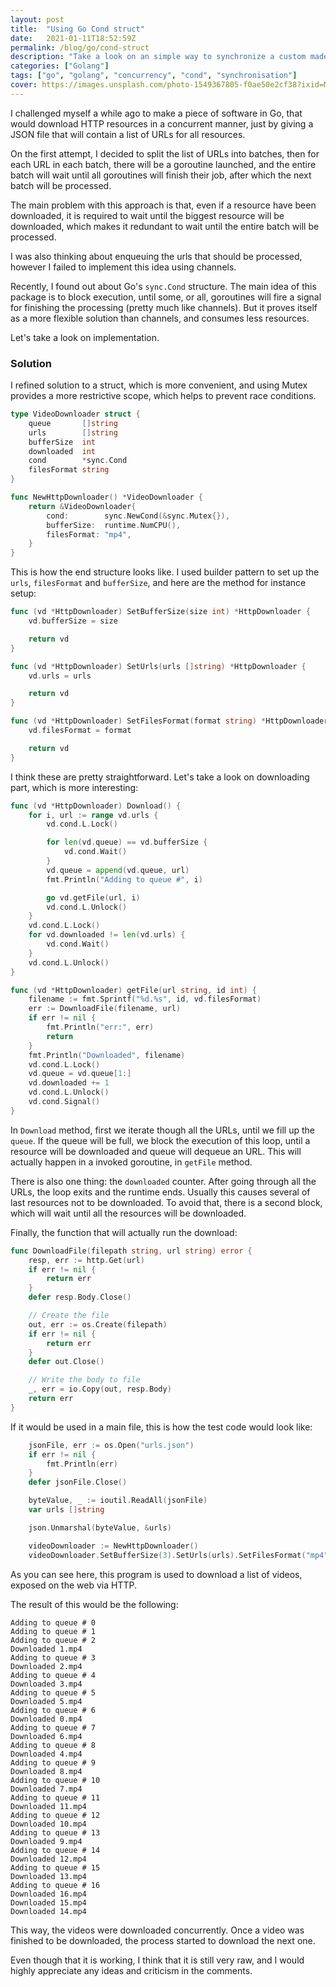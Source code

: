 ```yaml
---
layout: post
title:  "Using Go Cond struct"
date:   2021-01-11T18:52:59Z
permalink: /blog/go/cond-struct
description: "Take a look on an simple way to synchronize a custom made buffered structure, using Cond struct from Go standard library"
categories: ["Golang"]
tags: ["go", "golang", "concurrency", "cond", "synchronisation"]
cover: https://images.unsplash.com/photo-1549367805-f0ae50e2cf38?ixid=MXwxMjA3fDB8MHxwaG90by1wYWdlfHx8fGVufDB8fHw%3D&ixlib=rb-1.2.1&auto=format&fit=crop&w=1850&h=750&q=80
---
```




I challenged myself a while ago to make a piece of software in Go, that would download HTTP resources in a concurrent manner, just by giving a JSON file that will contain a list of URLs for all resources.

On the first attempt, I decided to split the list of URLs into batches, then for each URL in each batch, there will be a goroutine launched, and the entire batch will wait until all goroutines will finish their job, after which the next batch will be processed. 

The main problem with this approach is that, even if a resource have been downloaded, it is required to wait until the biggest resource will be downloaded, which makes it redundant to wait until the entire batch will be processed.

I was also thinking about enqueuing the urls that should be processed, however I failed to implement this idea using channels.

Recently, I found out about Go's `sync.Cond` structure. The main idea of this package is to block execution, until some, or all, goroutines will fire a signal for finishing the processing (pretty much like channels). But it proves itself as a more flexible solution than channels, and consumes less resources.

Let's take a look on implementation.

### Solution

I refined solution to a struct, which is more convenient, and using Mutex provides a more restrictive scope, which helps to prevent race conditions.

```go
type VideoDownloader struct {
	queue       []string
	urls        []string
	bufferSize  int
	downloaded  int
	cond        *sync.Cond
	filesFormat string
}

func NewHttpDownloader() *VideoDownloader {
	return &VideoDownloader{
		cond:        sync.NewCond(&sync.Mutex{}),
		bufferSize:  runtime.NumCPU(),
		filesFormat: "mp4",
	}
}
```


This is how the end structure looks like. I used builder pattern to set up the `urls`, `filesFormat` and `bufferSize`, and here are the method for instance setup:

```go
func (vd *HttpDownloader) SetBufferSize(size int) *HttpDownloader {
	vd.bufferSize = size

	return vd
}

func (vd *HttpDownloader) SetUrls(urls []string) *HttpDownloader {
	vd.urls = urls

	return vd
}

func (vd *HttpDownloader) SetFilesFormat(format string) *HttpDownloader {
	vd.filesFormat = format

	return vd
}
```

I think these are pretty straightforward. Let's take a look on downloading part, which is more interesting:

```go
func (vd *HttpDownloader) Download() {
	for i, url := range vd.urls {
		vd.cond.L.Lock()

		for len(vd.queue) == vd.bufferSize {
			vd.cond.Wait()
		}
		vd.queue = append(vd.queue, url)
		fmt.Println("Adding to queue #", i)

		go vd.getFile(url, i)
		vd.cond.L.Unlock()
	}
	vd.cond.L.Lock()
	for vd.downloaded != len(vd.urls) {
		vd.cond.Wait()
	}
	vd.cond.L.Unlock()
}

func (vd *HttpDownloader) getFile(url string, id int) {
	filename := fmt.Sprintf("%d.%s", id, vd.filesFormat)
	err := DownloadFile(filename, url)
	if err != nil {
		fmt.Println("err:", err)
		return
	}
	fmt.Println("Downloaded", filename)
	vd.cond.L.Lock()
	vd.queue = vd.queue[1:]
	vd.downloaded += 1
	vd.cond.L.Unlock()
	vd.cond.Signal()
}
```


In `Download` method, first we iterate though all the URLs, until we fill up the `queue`. If the queue will be full, we block the execution of this loop, until a resource will be downloaded and queue will dequeue an URL. This will actually happen in a invoked goroutine, in `getFile` method.

There is also one thing: the `downloaded` counter. After going through all the URLs, the loop exits and the runtime ends. Usually this causes several of last resources not to be downloaded. To avoid that, there is a second block, which will wait until all the resources will be downloaded.

Finally, the function that will actually run the download:

```go
func DownloadFile(filepath string, url string) error {
	resp, err := http.Get(url)
	if err != nil {
		return err
	}
	defer resp.Body.Close()

	// Create the file
	out, err := os.Create(filepath)
	if err != nil {
		return err
	}
	defer out.Close()

	// Write the body to file
	_, err = io.Copy(out, resp.Body)
	return err
}
```



If it would be used in a main file, this is how the test code would look like:

```go
	jsonFile, err := os.Open("urls.json")
	if err != nil {
		fmt.Println(err)
	}
	defer jsonFile.Close()

	byteValue, _ := ioutil.ReadAll(jsonFile)
	var urls []string

	json.Unmarshal(byteValue, &urls)

	videoDownloader := NewHttpDownloader()
	videoDownloader.SetBufferSize(3).SetUrls(urls).SetFilesFormat("mp4").Download()
```

As you can see here, this program is used to download a list of videos, exposed on the web via HTTP. 

The result of this would be the following:

```
Adding to queue # 0
Adding to queue # 1
Adding to queue # 2
Downloaded 1.mp4
Adding to queue # 3
Downloaded 2.mp4
Adding to queue # 4
Downloaded 3.mp4
Adding to queue # 5
Downloaded 5.mp4
Adding to queue # 6
Downloaded 0.mp4
Adding to queue # 7
Downloaded 6.mp4
Adding to queue # 8
Downloaded 4.mp4
Adding to queue # 9
Downloaded 8.mp4
Adding to queue # 10
Downloaded 7.mp4
Adding to queue # 11
Downloaded 11.mp4
Adding to queue # 12
Downloaded 10.mp4
Adding to queue # 13
Downloaded 9.mp4
Adding to queue # 14
Downloaded 12.mp4
Adding to queue # 15
Downloaded 13.mp4
Adding to queue # 16
Downloaded 16.mp4
Downloaded 15.mp4
Downloaded 14.mp4
```


This way, the videos were downloaded concurrently. Once a video was finished to be downloaded, the process started to download the next one. 

Even though that it is working, I think that it is still very raw, and I would highly appreciate any ideas and criticism in the comments.